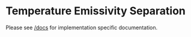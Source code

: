 # Temperature Emissivity Separation

Please see [/docs](/docs) for implementation specific documentation.
